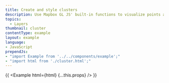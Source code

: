 ```yaml
---
title: Create and style clusters
description: Use Mapbox GL JS' built-in functions to visualize points as clusters.
topics:
  - Layers
thumbnail: cluster
contentType: example
layout: example
language:
- JavaScript
prependJs:
- "import Example from '../../components/example';"
- "import html from './cluster.html';"
---
```


{{ <Example html={html} {...this.props} /> }}
